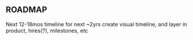 
## ROADMAP

Next 12-18mos
timeline for next ~2yrs
create visual timeline, and layer in product, hires(?), milestones, etc
